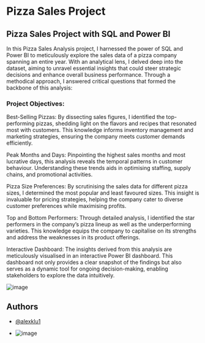 
# Pizza Sales Project

## Pizza Sales Project with SQL and Power BI

In this Pizza Sales Analysis project, I harnessed the power of SQL and Power BI to meticulously explore the sales data of a pizza company spanning an entire year. With an analytical lens, I delved deep into the dataset, aiming to unravel essential insights that could steer strategic decisions and enhance overall business performance. Through a methodical approach, I answered critical questions that formed the backbone of this analysis:

### Project Objectives:

Best-Selling Pizzas: By dissecting sales figures, I identified the top-performing pizzas, shedding light on the flavors and recipes that resonated most with customers. This knowledge informs inventory management and marketing strategies, ensuring the company meets customer demands efficiently.

Peak Months and Days: Pinpointing the highest sales months and most lucrative days, this analysis reveals the temporal patterns in customer behaviour. Understanding these trends aids in optimising staffing, supply chains, and promotional activities.

Pizza Size Preferences: By scrutinising the sales data for different pizza sizes, I determined the most popular and least favoured sizes. This insight is invaluable for pricing strategies, helping the company cater to diverse customer preferences while maximising profits.

Top and Bottom Performers: Through detailed analysis, I identified the star performers in the company’s pizza lineup as well as the underperforming varieties. This knowledge equips the company to capitalise on its strengths and address the weaknesses in its product offerings.

Interactive Dashboard: The insights derived from this analysis are meticulously visualised in an interactive Power BI dashboard. This dashboard not only provides a clear snapshot of the findings but also serves as a dynamic tool for ongoing decision-making, enabling stakeholders to explore the data intuitively.

![image](https://github.com/alexklu1/Pizza_Sales_Project/assets/113979059/f544b659-7fee-4338-b6b1-16ffa7b3be7e)


## Authors

- [@alexklu1](https://www.github.com/alexklu1)

- ![image](https://github.com/alexklu1/Pizza_Sales_Project/assets/113979059/4922ecda-3547-46ef-8335-43f2c84552be)
